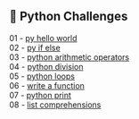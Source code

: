 ## 🎯 Python Challenges

01 - [py hello world](https://github.com/danipishinin/HackerRank/blob/main/python/py-hello-world.md) </br >
02 - [py if else](https://github.com/danipishinin/HackerRank/blob/main/python/py-if-else.md) </br >
03 - [python arithmetic operators](https://github.com/danipishinin/HackerRank/blob/main/python/python-arithmetic-operators.md) </br >
04 - [python division](https://github.com/danipishinin/HackerRank/blob/main/python/python-division.md) </br >
05 - [python loops](https://github.com/danipishinin/HackerRank/blob/main/python/python-loops.md) </br >
06 - [write a function](https://github.com/danipishinin/HackerRank/blob/main/python/write-a-function.md) </br >
07 - [python print](https://github.com/danipishinin/HackerRank/blob/main/python/python-print.md) </br >
08 - [list comprehensions](https://github.com/danipishinin/HackerRank/blob/main/python/list-comprehensions.md) </br >